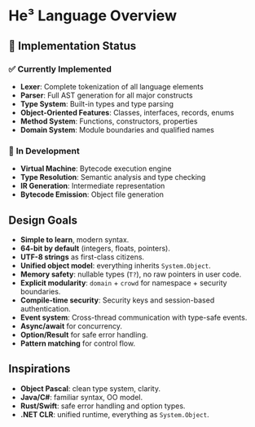 # He³ Language Overview

## 🚀 Implementation Status

### ✅ **Currently Implemented**
- **Lexer**: Complete tokenization of all language elements
- **Parser**: Full AST generation for all major constructs
- **Type System**: Built-in types and type parsing
- **Object-Oriented Features**: Classes, interfaces, records, enums
- **Method System**: Functions, constructors, properties
- **Domain System**: Module boundaries and qualified names

### 🔄 **In Development**
- **Virtual Machine**: Bytecode execution engine
- **Type Resolution**: Semantic analysis and type checking
- **IR Generation**: Intermediate representation
- **Bytecode Emission**: Object file generation

## Design Goals
- **Simple to learn**, modern syntax.
- **64-bit by default** (integers, floats, pointers).
- **UTF-8 strings** as first-class citizens.
- **Unified object model**: everything inherits `System.Object`.
- **Memory safety**: nullable types (`T?`), no raw pointers in user code.
- **Explicit modularity**: `domain` + `crowd` for namespace + security boundaries.
- **Compile-time security**: Security keys and session-based authentication.
- **Event system**: Cross-thread communication with type-safe events.
- **Async/await** for concurrency.
- **Option/Result** for safe error handling.
- **Pattern matching** for control flow.

## Inspirations
- **Object Pascal**: clean type system, clarity.
- **Java/C#**: familiar syntax, OO model.
- **Rust/Swift**: safe error handling and option types.
- **.NET CLR**: unified runtime, everything as `System.Object`.
